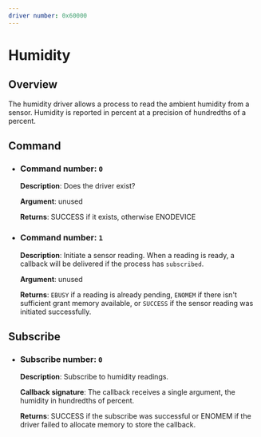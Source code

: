 ```yaml
---
driver number: 0x60000
---
```


# Humidity

## Overview

The humidity driver allows a process to read the ambient humidity
from a sensor. Humidity is reported in percent at a precision of
hundredths of a percent.

## Command

  * ### Command number: `0`

    **Description**: Does the driver exist?

    **Argument**: unused

    **Returns**: SUCCESS if it exists, otherwise ENODEVICE

  * ### Command number: `1`

    **Description**: Initiate a sensor reading.  When a reading is ready, a
    callback will be delivered if the process has `subscribed`.

    **Argument**: unused

    **Returns**: `EBUSY` if a reading is already pending, `ENOMEM` if there
    isn't sufficient grant memory available, or `SUCCESS` if the sensor reading
    was initiated successfully.

## Subscribe

  * ### Subscribe number: `0`

    **Description**: Subscribe to humidity readings.

    **Callback signature**: The callback receives a single argument, the
    humidity in hundredths of percent.

    **Returns**: SUCCESS if the subscribe was successful or ENOMEM if the
    driver failed to allocate memory to store the callback.

